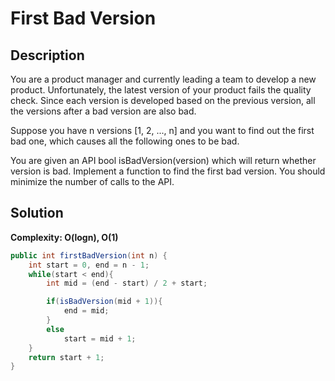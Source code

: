 # First Bad Version
## Description
You are a product manager and currently leading a team to develop a new product. Unfortunately, the latest version of your product fails the quality check. Since each version is developed based on the previous version, all the versions after a bad version are also bad.  

Suppose you have n versions [1, 2, ..., n] and you want to find out the first bad one, which causes all the following ones to be bad.  

You are given an API bool isBadVersion(version) which will return whether version is bad. Implement a function to find the first bad version. You should minimize the number of calls to the API.  

## Solution
**Complexity: O(logn), O(1)**  
```java
public int firstBadVersion(int n) {
    int start = 0, end = n - 1;
    while(start < end){
        int mid = (end - start) / 2 + start;

        if(isBadVersion(mid + 1)){
            end = mid;
        }
        else
            start = mid + 1;
    }
    return start + 1;
}
```
